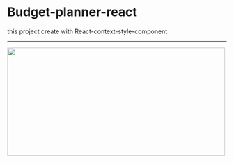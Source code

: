 # Budget-planner-react
this project create with React-context-style-component
<hr/>
<img src="https://user-images.githubusercontent.com/115412256/232716613-27bb9ab5-6296-492f-983e-91e20245d36b.PNG" width="500" height="250" />

